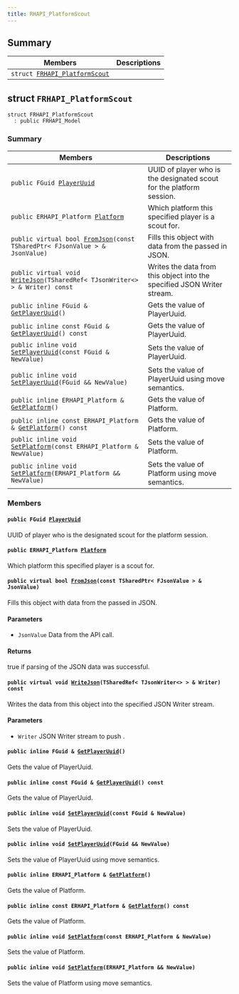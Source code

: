 ```yaml
---
title: RHAPI_PlatformScout
---
```


## Summary

 Members                        | Descriptions                                
--------------------------------|---------------------------------------------
`struct `[`FRHAPI_PlatformScout`](#structFRHAPI__PlatformScout) | 

## struct `FRHAPI_PlatformScout` <a id="structFRHAPI__PlatformScout"></a>

```
struct FRHAPI_PlatformScout
  : public FRHAPI_Model
```

### Summary

 Members                        | Descriptions                                
--------------------------------|---------------------------------------------
`public FGuid `[`PlayerUuid`](#structFRHAPI__PlatformScout_1aa2618c76b55a1aa089d368c7c48a4b55) | UUID of player who is the designated scout for the platform session.
`public ERHAPI_Platform `[`Platform`](#structFRHAPI__PlatformScout_1a65ee1e51a53ff7a6bd4d8cca9a36e75f) | Which platform this specified player is a scout for.
`public virtual bool `[`FromJson`](#structFRHAPI__PlatformScout_1af4200f66e8e54b8abef20aeb6bcefd6c)`(const TSharedPtr< FJsonValue > & JsonValue)` | Fills this object with data from the passed in JSON.
`public virtual void `[`WriteJson`](#structFRHAPI__PlatformScout_1a6c6ea98ace7d996a9658a63a1e4487f1)`(TSharedRef< TJsonWriter<> > & Writer) const` | Writes the data from this object into the specified JSON Writer stream.
`public inline FGuid & `[`GetPlayerUuid`](#structFRHAPI__PlatformScout_1a4ac39bcca313447288cef2f202c43796)`()` | Gets the value of PlayerUuid.
`public inline const FGuid & `[`GetPlayerUuid`](#structFRHAPI__PlatformScout_1a293d6eaafd54e27d0e460648750f4ac8)`() const` | Gets the value of PlayerUuid.
`public inline void `[`SetPlayerUuid`](#structFRHAPI__PlatformScout_1aad3d82b6ce9ce94353496ffbb692e25c)`(const FGuid & NewValue)` | Sets the value of PlayerUuid.
`public inline void `[`SetPlayerUuid`](#structFRHAPI__PlatformScout_1a44f3f00e654a25458f64d4c94f1bf996)`(FGuid && NewValue)` | Sets the value of PlayerUuid using move semantics.
`public inline ERHAPI_Platform & `[`GetPlatform`](#structFRHAPI__PlatformScout_1ac13e7b6a8edd1ff3045e13f42fdf9afc)`()` | Gets the value of Platform.
`public inline const ERHAPI_Platform & `[`GetPlatform`](#structFRHAPI__PlatformScout_1a79d65cd1b74144cb74421a75ad3a7a55)`() const` | Gets the value of Platform.
`public inline void `[`SetPlatform`](#structFRHAPI__PlatformScout_1ac6602bc461a1ff6ce5ed5c8cc1455b17)`(const ERHAPI_Platform & NewValue)` | Sets the value of Platform.
`public inline void `[`SetPlatform`](#structFRHAPI__PlatformScout_1a264b839d8b4d450d11ac6e406194f065)`(ERHAPI_Platform && NewValue)` | Sets the value of Platform using move semantics.

### Members

#### `public FGuid `[`PlayerUuid`](#structFRHAPI__PlatformScout_1aa2618c76b55a1aa089d368c7c48a4b55) <a id="structFRHAPI__PlatformScout_1aa2618c76b55a1aa089d368c7c48a4b55"></a>

UUID of player who is the designated scout for the platform session.

#### `public ERHAPI_Platform `[`Platform`](#structFRHAPI__PlatformScout_1a65ee1e51a53ff7a6bd4d8cca9a36e75f) <a id="structFRHAPI__PlatformScout_1a65ee1e51a53ff7a6bd4d8cca9a36e75f"></a>

Which platform this specified player is a scout for.

#### `public virtual bool `[`FromJson`](#structFRHAPI__PlatformScout_1af4200f66e8e54b8abef20aeb6bcefd6c)`(const TSharedPtr< FJsonValue > & JsonValue)` <a id="structFRHAPI__PlatformScout_1af4200f66e8e54b8abef20aeb6bcefd6c"></a>

Fills this object with data from the passed in JSON.

#### Parameters
* `JsonValue` Data from the API call.

#### Returns
true if parsing of the JSON data was successful.

#### `public virtual void `[`WriteJson`](#structFRHAPI__PlatformScout_1a6c6ea98ace7d996a9658a63a1e4487f1)`(TSharedRef< TJsonWriter<> > & Writer) const` <a id="structFRHAPI__PlatformScout_1a6c6ea98ace7d996a9658a63a1e4487f1"></a>

Writes the data from this object into the specified JSON Writer stream.

#### Parameters
* `Writer` JSON Writer stream to push .

#### `public inline FGuid & `[`GetPlayerUuid`](#structFRHAPI__PlatformScout_1a4ac39bcca313447288cef2f202c43796)`()` <a id="structFRHAPI__PlatformScout_1a4ac39bcca313447288cef2f202c43796"></a>

Gets the value of PlayerUuid.

#### `public inline const FGuid & `[`GetPlayerUuid`](#structFRHAPI__PlatformScout_1a293d6eaafd54e27d0e460648750f4ac8)`() const` <a id="structFRHAPI__PlatformScout_1a293d6eaafd54e27d0e460648750f4ac8"></a>

Gets the value of PlayerUuid.

#### `public inline void `[`SetPlayerUuid`](#structFRHAPI__PlatformScout_1aad3d82b6ce9ce94353496ffbb692e25c)`(const FGuid & NewValue)` <a id="structFRHAPI__PlatformScout_1aad3d82b6ce9ce94353496ffbb692e25c"></a>

Sets the value of PlayerUuid.

#### `public inline void `[`SetPlayerUuid`](#structFRHAPI__PlatformScout_1a44f3f00e654a25458f64d4c94f1bf996)`(FGuid && NewValue)` <a id="structFRHAPI__PlatformScout_1a44f3f00e654a25458f64d4c94f1bf996"></a>

Sets the value of PlayerUuid using move semantics.

#### `public inline ERHAPI_Platform & `[`GetPlatform`](#structFRHAPI__PlatformScout_1ac13e7b6a8edd1ff3045e13f42fdf9afc)`()` <a id="structFRHAPI__PlatformScout_1ac13e7b6a8edd1ff3045e13f42fdf9afc"></a>

Gets the value of Platform.

#### `public inline const ERHAPI_Platform & `[`GetPlatform`](#structFRHAPI__PlatformScout_1a79d65cd1b74144cb74421a75ad3a7a55)`() const` <a id="structFRHAPI__PlatformScout_1a79d65cd1b74144cb74421a75ad3a7a55"></a>

Gets the value of Platform.

#### `public inline void `[`SetPlatform`](#structFRHAPI__PlatformScout_1ac6602bc461a1ff6ce5ed5c8cc1455b17)`(const ERHAPI_Platform & NewValue)` <a id="structFRHAPI__PlatformScout_1ac6602bc461a1ff6ce5ed5c8cc1455b17"></a>

Sets the value of Platform.

#### `public inline void `[`SetPlatform`](#structFRHAPI__PlatformScout_1a264b839d8b4d450d11ac6e406194f065)`(ERHAPI_Platform && NewValue)` <a id="structFRHAPI__PlatformScout_1a264b839d8b4d450d11ac6e406194f065"></a>

Sets the value of Platform using move semantics.

